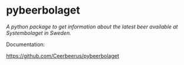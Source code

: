 ﻿# pybeerbolaget

_A python package to get information about the latest beer available at Systembolaget in Sweden._

Documentation:

https://github.com/Ceerbeerus/pybeerbolaget